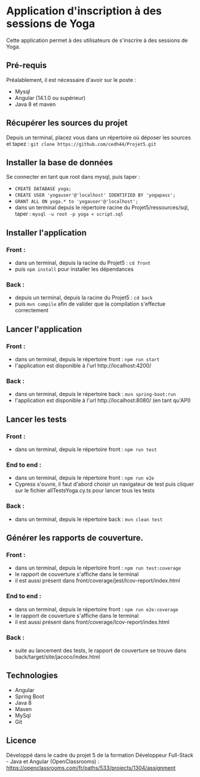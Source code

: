# Application d'inscription à des sessions de Yoga

Cette application permet à des utilisateurs de s'inscrire à des sessions de Yoga.

## Pré-requis

Préalablement, il est nécessaire d'avoir sur le poste :
- Mysql
- Angular (14.1.0 ou supérieur)
- Java 8 et maven

## Récupérer les sources du projet

Depuis un terminal, placez vous dans un répertoire où déposer les sources et tapez : `git clone https://github.com/cedh44/Projet5.git`

## Installer la base de données

Se connecter en tant que root dans mysql, puis taper :
- `CREATE DATABASE yoga;`
- `CREATE USER 'yogauser'@'localhost' IDENTIFIED BY 'yogapass';`
- `GRANT ALL ON yoga.* to 'yogauser'@'localhost';`
- dans un terminal depuis le répertoire racine du Projet5/ressources/sql, taper : `mysql -u root -p yoga < script.sql`

## Installer l'application

### Front :
  - dans un terminal, depuis la racine du Projet5 : `cd front`
  - puis `npm install` pour installer les dépendances

### Back :
  - depuis un terminal, depuis la racine du Projet5 : `cd back`
  - puis `mvn compile` afin de valider que la compilation s'effectue correctement

## Lancer l'application

### Front :
  - dans un terminal, depuis le répertoire front : `npm run start`
  - l'application est disponible à l'url http://localhost:4200/

### Back :
  - dans un terminal, depuis le répertoire back : `mvn spring-boot:run`
  - l'application est disponible à l'url http://localhost:8080/ (en tant qu'API)

## Lancer les tests

### Front :
  - dans un terminal, depuis le répertoire front : `npm run test`

### End to end :
  - dans un terminal, depuis le répertoire front : `npm run e2e`
  - Cypress s'ouvre, il faut d'abord choisir un navigateur de test puis cliquer sur le fichier allTestsYoga.cy.ts pour lancer tous les tests

### Back :
  - dans un terminal, depuis le répertoire back : `mvn clean test`

## Générer les rapports de couverture.

### Front :
  - dans un terminal, depuis le répertoire front : `npm run test:coverage`
  - le rapport de couverture s'affiche dans le terminal
  - il est aussi présent dans front/coverage/jest/lcov-report/index.html

### End to end :
  - dans un terminal, depuis le répertoire front : `npm run e2e:coverage`
  - le rapport de couverture s'affiche dans le terminal
  - il est aussi présent dans front/coverage/lcov-report/index.html

### Back :
  - suite au lancement des tests, le rapport de couverture se trouve dans back/target/site/jacoco/index.html

## Technologies

- Angular
- Spring Boot
- Java 8
- Maven
- MySql
- Git

## Licence

Développé dans le cadre du projet 5 de la formation Développeur Full-Stack - Java et Angular (OpenClassrooms) : https://openclassrooms.com/fr/paths/533/projects/1304/assignment
